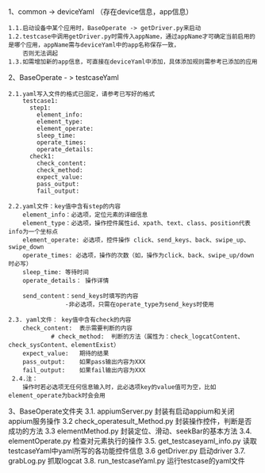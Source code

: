 1、common -> deviceYaml （存在device信息，app信息）

    1.1.启动设备中某个应用时，BaseOperate -> getDriver.py来启动
    1.2.testcase中调用getDriver.py时需传入appName，通过appName才可确定当前启用的是哪个应用，appName需与deviceYaml中的app名称保存一致，
        否则无法调起
    1.3.如需增加新的app信息，可直接在deviceYaml中添加，具体添加规则需参考已添加的应用


2、BaseOperate - > testcaseYaml

    2.1.yaml写入文件的格式已固定，请参考已写好的格式
        testcase1:
          step1:
            element_info:
            element_type:
            element_operate:
            sleep_time:
            operate_times:
            operate_details:
          check1:
            check_content:
            check_method:
            expect_value:
            pass_output:
            fail_output:

    2.2.yaml文件：key值中含有step的内容
        element_info：必选项，定位元素的详细信息
        element_type：必选项，操作控件属性id、xpath、text、class、position代表info为一个坐标点
        element_operate: 必选项，控件操作 click、send_keys、back、swipe_up、swipe_down
        operate_times: 必选项，操作的次数（如，操作为click、back、swipe_up/down时必写）
        sleep_time: 等待时间
        operate_details： 操作详情

        send_content：send_keys时填写的内容
                    -非必选项，只需在operate_type为send_keys时使用

    2.3. yaml文件： key值中含有check的内容
        check_content:  表示需要判断的内容
                # check_method:  判断的方法（属性为：check_logcatContent、check_sysContent、elementExist）
        expect_value:   期待的结果
        pass_output:    如果pass输出内容为XXX
        fail_output:    如果fail输出内容为XXX
     2.4.注：
        操作时若必选项无任何信息输入时，此必选项key的value值可为空，比如element_operate为back时会会用



3、BaseOperate文件夹
    3.1. appiumServer.py 封装有启动appium和关闭appium服务操作
    3.2 check_operatesult_Method.py 封装操作控件，判断是否成功的方法
    3.3 elementMethod.py 封装定位、滑动、seekBar的基本方法
    3.4. elementOperate.py 检查对元素执行的操作
    3.5. get_testcaseyaml_info.py 读取testcaseYaml中yaml所写的各功能控件信息
    3.6 getDriver.py 启动driver
    3.7. grabLog.py 抓取logcat
    3.8. run_testcaseYaml.py 运行testcase的yaml文件

